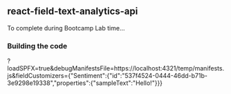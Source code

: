 ## react-field-text-analytics-api

To complete during Bootcamp Lab time...

### Building the code

?loadSPFX=true&debugManifestsFile=https://localhost:4321/temp/manifests.js&fieldCustomizers={"Sentiment":{"id":"537f4524-0444-46dd-b71b-3e9298e19338","properties":{"sampleText":"Hello!"}}}
